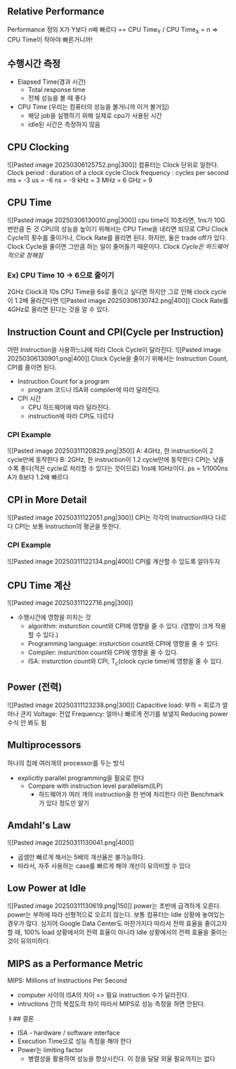 ## Relative Performance
Performance 정의
X가 Y보다 n배 빠르다 \== CPU Time<sub>Y</sub> / CPU Time<sub>X</sub> = n
=> CPU Time이 작아야 빠른거니까!
## 수행시간 측정
- Elapsed Time(경과 시간)
	- Total response time
	- 전체 성능을 볼 때 좋다
- CPU Time (우리는 컴퓨터의 성능을 볼거니까 이거 볼거임)
	- 해당 job을 실행하기 위해 실제로 cpu가 사용된 시간
	- idle된 시간은 측정하지 않음
## CPU Clocking
![[Pasted image 20250306125752.png|300]]
컴퓨터는 Clock 단위로 일한다.
Clock period : duration of a clock cycle
Clock frequency : cycles per second
ms = -3
us = -6
ns = -9
kHz = 3
MHz = 6
GHz = 9
## CPU Time
![[Pasted image 20250306130010.png|300]]
cpu time이 10초라면, 1ns가 10G번만큼 돈 것
CPU의 성능을 높이기 위해서는 CPU Time을 내리면 되므로 
CPU Clock Cycle의 횟수를 줄이거나, Clock Rate를 올리면 된다.
하지만, 둘은 trade off가 있다.
Clock Cycle을 줄이면 그만큼 하는 일이 줄어들기 때문이다.
*Clock Cycle은 하드웨어적으로 정해짐*
### Ex) CPU Time 10 -> 6으로 줄이기
2GHz Clock과 10s CPU Time을 6s로 줄이고 싶다면 
하지만 그로 인해 clock cycle이 1.2배 올라간다면
![[Pasted image 20250306130742.png|400]]
Clock Rate를 4GHz로 올리면 된다는 것을 알 수 있다.
## Instruction Count and CPI(Cycle per Instruction)
어떤 Instruction을 사용하느냐에 따라 Clock Cycle이 달라진다.
![[Pasted image 20250306130901.png|400]]
Clock Cycle을 줄이기 위해서는 Instruction Count, CPI를 줄이면 된다.
- Instruction Count for a program
	- program 코드나 ISA와 compiler에 따라 달라진다.
- CPI 시간
	- CPU 하드웨어에 따라 달라진다.
	- instruction에 따라 CPI도 다르다
### CPI Example
![[Pasted image 20250311120829.png|350]]
A: 4GHz, 한 instruction이 2 cycle만에 동작한다
B: 2GHz, 한 instruction이 1.2 cycle만에 동작한다
CPI는 낮을 수록 좋다(적은 cycle로 처리할 수 있다는 것이므로)
1ns에 1GHz이다.
ps = 1/1000ns
A가 B보다 1.2배 빠르다
## CPI in More Detail
![[Pasted image 20250311122051.png|300]]
CPI는 각각의 Instruction마다 다르다
CPI는 보통 Instruction의 평균을 뜻한다.
### CPI Example
![[Pasted image 20250311122134.png|400]]
CPI를 계산할 수 있도록 알아두자

## CPU Time 계산
![[Pasted image 20250311122716.png|300]]
- 수행시간에 영향을 미치는 것
	- algorithm: insturction count와 CPI에 영향을 줄 수 있다. (영향이 크게 작용할 수 있다.)
	- Programming language: insturction count와 CPI에 영향을 줄 수 있다.
	- Compiler: insturction count와 CPI에 영향을 줄 수 있다.
	- ISA: insturction count와 CPI, T<sub>c</sub>(clock cycle time)에 영향을 줄 수 있다.
## Power (전력)
![[Pasted image 20250311123238.png|300]]
Capacitive load: 부하 = 회로가 얼마나 큰지
Voltage: 전압
Frequency: 얼마나 빠르게 전기를 보낼지
Reducing power 수식 안 봐도 됨
## Multiprocessors
하나의 칩에 여러개의 processor를 두는 방식
- explicitly parallel programming을 필요로 한다
	- Compare with instruction level parallelism(ILP)
		- 하드웨어가 여러 개의 instruction을 한 번에 처리한다
이런 Benchmark가 있다 정도만 알기
## Amdahl's Law
![[Pasted image 20250311130041.png|400]]
- 곱셈만 빠르게 해서는 5배의 개선율은 불가능하다.
- 따라서, 자주 사용하는 case를 빠르게 해야 개선이 유의미할 수 있다
## Low Power at Idle
![[Pasted image 20250311130619.png|150]]
power는 초반에 급격하게 오른다.
power는 부하에 따라 선형적으로 오르지 않는다.
보통 컴퓨터는 Idle 상황에 놓여있는 경우가 많다. 심지어 Google Data Center도 마찬가지다
따라서 전력 효율을 줄이고자 할 때, 100% load 상황에서의 전력 효율이 아니라 Idle 상황에서의 전력 효율을 줄이는 것이 유의미하다.

## MIPS as a Performance Metric
MIPS: Millions of Instructions Per Second
- computer 사이의 ISA의 차이 => 필요 instruction 수가 달라진다.
- intructions 간의 복잡도의 차이
따라서 MIPS로 성능 측정을 하면 안된다.

ㅑ## 결론
- ISA - hardware / software interface
- Execution Time으로 성능 측정을 해야 한다
- Power는 limiting factor
	- 병렬성을 활용하여 성능을 향상시킨다.
이 장을 달달 외울 필요까지는 없다